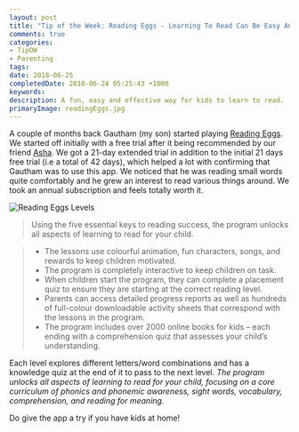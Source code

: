 ```yaml
---
layout: post
title: "Tip of the Week: Reading Eggs - Learning To Read Can Be Easy And Fun"
comments: true
categories: 
- TipOW
- Parenting
tags: 
date: 2018-06-25
completedDate: 2018-06-24 05:25:43 +1000
keywords: 
description: A fun, easy and effective way for kids to learn to read.
primaryImage: readingEggs.jpg
---
```


A couple of months back Gautham (my son) started playing [Reading Eggs](https://readingeggs.com.au/). We started off initially with a free trial after it being recommended by our friend [Asha](https://www.facebook.com/asha.maria.90). We got a 21-day extended trial in addition to the initial 21 days free trial (i.e a total of 42 days), which helped a lot with confirming that Gautham was to use this app. We noticed that he was reading small words quite comfortably and he grew an interest to read various things around. We took an annual subscription and feels totally worth it.

<img src="{{site.images_root}}/readingEggs_Levels.jpg" alt="Reading Eggs Levels" >

> Using the five essential keys to reading success, the program unlocks all aspects of learning to read for your child.

> - The lessons use colourful animation, fun characters, songs, and rewards to keep children motivated.
> - The program is completely interactive to keep children on task.
> - When children start the program, they can complete a placement quiz to ensure they are starting at the correct reading level.
> - Parents can access detailed progress reports as well as hundreds of full-colour downloadable activity sheets that correspond with the lessons in the program.
> - The program includes over 2000 online books for kids – each ending with a comprehension quiz that assesses your child’s understanding.

Each level explores different letters/word combinations and has a knowledge quiz at the end of it to pass to the next level. _The program unlocks all aspects of learning to read for your child, focusing on a core curriculum of phonics and phonemic awareness, sight words, vocabulary, comprehension, and reading for meaning._

Do give the app a try if you have kids at home!
